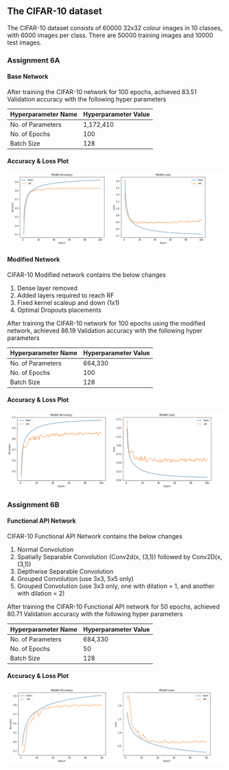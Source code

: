 ## The CIFAR-10 dataset

The CIFAR-10 dataset consists of 60000 32x32 colour images in 10 classes, with 6000 images per class. There are 50000 training images and 10000 test images. 

### Assignment 6A

#### Base Network

After training the CIFAR-10 network for 100 epochs, achieved 83.51 Validation accuracy with the following hyper parameters


|Hyperparameter Name| Hyperparameter Value|
|-------------------|---------------------|
|No. of Parameters| 1,172,410|
|No. of Epochs| 100 |
|Batch Size| 128|

#### Accuracy & Loss Plot

![alt text](https://github.com/karthikeyanmuthurangam/extensive-vision-ai-program/blob/master/Session6/Base%20Network.png "Accuracy & Loss Plot")

#### Modified Network

CIFAR-10 Modified network contains the below changes

1. Dense layer removed
2. Added layers required to reach RF
3. Fixed kernel scaleup and down (1x1)
4. Optimal Dropouts placements

After training the CIFAR-10 network for 100 epochs using the modified network, achieved 86.19 Validation accuracy with the following hyper parameters

|Hyperparameter Name| Hyperparameter Value|
|-------------------|---------------------|
|No. of Parameters| 664,330|
|No. of Epochs| 100 |
|Batch Size| 128|

#### Accuracy & Loss Plot

![alt text](https://github.com/karthikeyanmuthurangam/extensive-vision-ai-program/blob/master/Session6/Modified%20Network.png "Accuracy & Loss Plot")

### Assignment 6B

#### Functional API Network

CIFAR-10 Functional API Network contains the below changes

1. Normal Convolution
2. Spatially Separable Convolution  (Conv2d(x, (3,1)) followed by Conv2D(x,(3,1))
3. Depthwise Separable Convolution
4. Grouped Convolution (use 3x3, 5x5 only)
5. Grouped Convolution (use 3x3 only, one with dilation = 1, and another with dilation = 2) 

After training the CIFAR-10 Functional API network for 50 epochs, achieved 80.71 Validation accuracy with the following hyper parameters

|Hyperparameter Name| Hyperparameter Value|
|-------------------|---------------------|
|No. of Parameters| 684,330|
|No. of Epochs| 50 |
|Batch Size| 128|

#### Accuracy & Loss Plot

![alt text](https://github.com/karthikeyanmuthurangam/extensive-vision-ai-program/blob/master/Session6/Functional%20API%20Network.png "Accuracy & Loss Plot")
